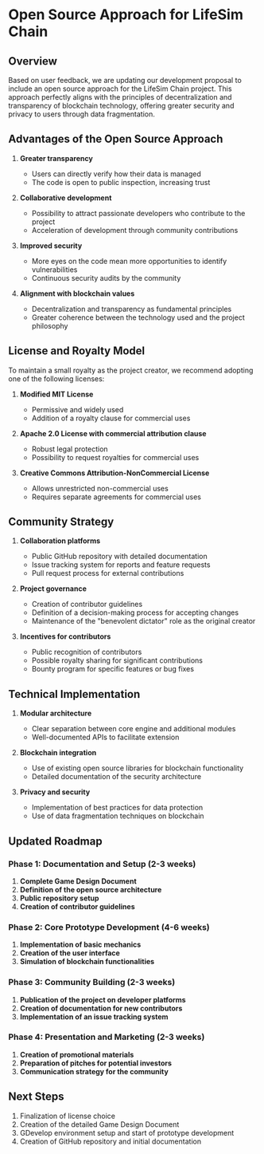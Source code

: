 # Open Source Approach for LifeSim Chain

## Overview

Based on user feedback, we are updating our development proposal to include an open source approach for the LifeSim Chain project. This approach perfectly aligns with the principles of decentralization and transparency of blockchain technology, offering greater security and privacy to users through data fragmentation.

## Advantages of the Open Source Approach

1. **Greater transparency**
   - Users can directly verify how their data is managed
   - The code is open to public inspection, increasing trust

2. **Collaborative development**
   - Possibility to attract passionate developers who contribute to the project
   - Acceleration of development through community contributions

3. **Improved security**
   - More eyes on the code mean more opportunities to identify vulnerabilities
   - Continuous security audits by the community

4. **Alignment with blockchain values**
   - Decentralization and transparency as fundamental principles
   - Greater coherence between the technology used and the project philosophy

## License and Royalty Model

To maintain a small royalty as the project creator, we recommend adopting one of the following licenses:

1. **Modified MIT License**
   - Permissive and widely used
   - Addition of a royalty clause for commercial uses

2. **Apache 2.0 License with commercial attribution clause**
   - Robust legal protection
   - Possibility to request royalties for commercial uses

3. **Creative Commons Attribution-NonCommercial License**
   - Allows unrestricted non-commercial uses
   - Requires separate agreements for commercial uses

## Community Strategy

1. **Collaboration platforms**
   - Public GitHub repository with detailed documentation
   - Issue tracking system for reports and feature requests
   - Pull request process for external contributions

2. **Project governance**
   - Creation of contributor guidelines
   - Definition of a decision-making process for accepting changes
   - Maintenance of the "benevolent dictator" role as the original creator

3. **Incentives for contributors**
   - Public recognition of contributors
   - Possible royalty sharing for significant contributions
   - Bounty program for specific features or bug fixes

## Technical Implementation

1. **Modular architecture**
   - Clear separation between core engine and additional modules
   - Well-documented APIs to facilitate extension

2. **Blockchain integration**
   - Use of existing open source libraries for blockchain functionality
   - Detailed documentation of the security architecture

3. **Privacy and security**
   - Implementation of best practices for data protection
   - Use of data fragmentation techniques on blockchain

## Updated Roadmap

### Phase 1: Documentation and Setup (2-3 weeks)
1. **Complete Game Design Document**
2. **Definition of the open source architecture**
3. **Public repository setup**
4. **Creation of contributor guidelines**

### Phase 2: Core Prototype Development (4-6 weeks)
1. **Implementation of basic mechanics**
2. **Creation of the user interface**
3. **Simulation of blockchain functionalities**

### Phase 3: Community Building (2-3 weeks)
1. **Publication of the project on developer platforms**
2. **Creation of documentation for new contributors**
3. **Implementation of an issue tracking system**

### Phase 4: Presentation and Marketing (2-3 weeks)
1. **Creation of promotional materials**
2. **Preparation of pitches for potential investors**
3. **Communication strategy for the community**

## Next Steps

1. Finalization of license choice
2. Creation of the detailed Game Design Document
3. GDevelop environment setup and start of prototype development
4. Creation of GitHub repository and initial documentation
